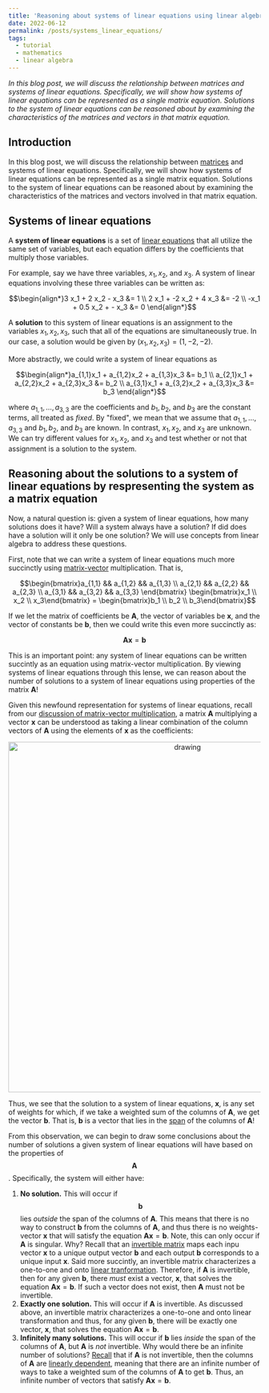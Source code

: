 ```yaml
---
title: 'Reasoning about systems of linear equations using linear algebra'
date: 2022-06-12
permalink: /posts/systems_linear_equations/
tags:
  - tutorial
  - mathematics
  - linear algebra
---
```


_In this blog post, we will discuss the relationship between matrices and systems of linear equations. Specifically, we will show how systems of linear equations can be represented as a single matrix equation. Solutions to the system of linear equations can be reasoned about by examining the characteristics of the matrices and vectors in that matrix equation._

Introduction
------------

In this blog post, we will discuss the relationship between [matrices](https://mbernste.github.io/posts/matrices/) and systems of linear equations. Specifically, we will show how systems of linear equations can be represented as a single matrix equation. Solutions to the system of linear equations can be reasoned about by examining the characteristics of the matrices and vectors involved in that matrix equation.

Systems of linear equations
---------------------------

A **system of linear equations** is a set of [linear equations](https://en.wikipedia.org/wiki/Linear_equation) that all utilize the same set of variables, but each equation differs by the coefficients that multiply those variables. 

For example, say we have three variables, $x_1, x_2$, and $x_3$. A system of linear equations involving these three variables can be written as:

$$\begin{align*}3 x_1 + 2 x_2 - x_3 &= 1 \\ 2 x_1 + -2 x_2 + 4 x_3 &= -2 \\ -x_1 + 0.5 x_2 + - x_3 &= 0 \end{align*}$$

A **solution** to this system of linear equations is an assignment to the variables $x_1, x_2, x_3$, such that all of the equations are simultaneously true. In our case, a solution would be given by $(x_1, x_2, x_3) = (1, -2, -2)$.

More abstractly, we could write a system of linear equations as 

$$\begin{align*}a_{1,1}x_1 + a_{1,2}x_2 + a_{1,3}x_3 &= b_1 \\ a_{2,1}x_1 + a_{2,2}x_2 + a_{2,3}x_3 &= b_2 \\ a_{3,1}x_1 + a_{3,2}x_2 + a_{3,3}x_3 &= b_3 \end{align*}$$

where $a_{1,1}, \dots, a_{3,3}$ are the coefficients and $b_1, b_2,$ and $b_3$ are the constant terms, all treated as _fixed_. By "fixed", we mean that we assume that $a_{1,1}, \dots, a_{3,3}$ and $b_1, b_2,$ and $b_3$ are known. In contrast, $x_1, x_2,$ and $x_3$ are unknown. We can try different values for $x_1, x_2,$ and $x_3$ and test whether or not that assignment is a solution to the system. 

Reasoning about the solutions to a system of linear equations by respresenting the system as a matrix equation
--------------------------------------------------------------------------------------------------------------

Now, a natural question is: given a system of linear equations, how many solutions does it have? Will a system always have a solution? If did does have a solution will it only be one solution? We will use concepts from linear algebra to address these questions.

First, note that we can write a system of linear equations much more succinctly using [matrix-vector](https://mbernste.github.io/posts/matrix_vector_mult/) multiplication. That is,

$$\begin{bmatrix}a_{1,1} && a_{1,2} && a_{1,3} \\ a_{2,1} && a_{2,2} && a_{2,3} \\ a_{3,1} && a_{3,2} && a_{3,3} \end{bmatrix}  \begin{bmatrix}x_1 \\ x_2 \\ x_3\end{bmatrix} = \begin{bmatrix}b_1 \\ b_2 \\ b_3\end{bmatrix}$$

If we let the matrix of coefficients be $\boldsymbol{A}$, the vector of variables be $\boldsymbol{x}$, and the vector of constants be $\boldsymbol{b}$, then we could write this even more succinctly as:

$$\boldsymbol{Ax} = \boldsymbol{b}$$

This is an important point: any system of linear equations can be written succintly as an equation using matrix-vector multiplication. By viewing systems of linear equations through this lense, we can reason about the number of solutions to a system of linear equations using properties of the matrix $\boldsymbol{A}$!

Given this newfound representation for systems of linear equations, recall from our [discussion of matrix-vector multiplication](https://mbernste.github.io/posts/matrix_vector_mult/), a matrix $\boldsymbol{A}$ multiplying a vector $\boldsymbol{x}$ can be understood as taking a linear combination of the column vectors of $\boldsymbol{A}$ using the elements of $\boldsymbol{x}$ as the coefficients:

<center><img src="https://raw.githubusercontent.com/mbernste/mbernste.github.io/master/images/matrix_vec_mult_as_lin_comb.png" alt="drawing" width="700"/></center>

Thus, we see that the solution to a system of linear equations, $\boldsymbol{x}$, is any set of weights for which, if we take a weighted sum of the columns of $\boldsymbol{A}$, we get the vector $\boldsymbol{b}$. That is, $\boldsymbol{b}$ is a vector that lies in the [span](https://mbernste.github.io/posts/linear_independence/) of the columns of $\boldsymbol{A}$!

From this observation, we can begin to draw some conclusions about the number of solutions a given system of linear equations will have based on the properties of $$\boldsymbol{A}$$. Specifically, the system will either have:

1. **No solution.** This will occur if $$\boldsymbol{b}$$ lies _outside_ the span of the columns of $\boldsymbol{A}$. This means that there is no way to construct $\boldsymbol{b}$ from the columns of $\boldsymbol{A}$, and thus there is no weights-vector $\boldsymbol{x}$ that will satisfy the equation $\boldsymbol{Ax} = \boldsymbol{b}$. Note, this can only occur if $\boldsymbol{A}$ is singular. Why? Recall that an [invertible matrix](https://mbernste.github.io/posts/inverse_matrices/) maps each inpu vector $\boldsymbol{x}$ to a unique output vector $\boldsymbol{b}$ and each output $\boldsymbol{b}$ corresponds to a unique input $\boldsymbol{x}$. Said more succintly, an invertible matrix characterizes a one-to-one and onto [linear tranformation](https://mbernste.github.io/posts/matrices_linear_transformations/). Therefore, if $\boldsymbol{A}$ is invertible, then for any given $\boldsymbol{b}$, there _must_ exist a vector, $\boldsymbol{x}$, that solves the equation $\boldsymbol{Ax} = \boldsymbol{b}$. If such a vector does not exist, then $\boldsymbol{A}$ must not be invertible.
4. **Exactly one solution.** This will occur if $\boldsymbol{A}$ is invertible. As discussed above, an invertible matrix characterizes a one-to-one and onto linear transformation and thus, for any given $\boldsymbol{b}$, there will be exactly one vector, $\boldsymbol{x}$, that solves the equation $\boldsymbol{Ax} = \boldsymbol{b}$. 
5. **Infinitely many solutions.** This will occur if $\boldsymbol{b}$ lies _inside_ the span of the columns of $\boldsymbol{A}$, but $\boldsymbol{A}$ is _not_ invertible. Why would there be an infinite number of solutions? [Recall](https://mbernste.github.io/posts/inverse_matrices/) that if $\boldsymbol{A}$ is not invertible, then the columns of $\boldsymbol{A}$ are [linearly dependent](https://mbernste.github.io/posts/linear_independence/), meaning that there are an infinite number of ways to take a weighted sum of the columns of $\boldsymbol{A}$ to get $\boldsymbol{b}$. Thus, an infinite number of vectors that satisfy $\boldsymbol{Ax} = \boldsymbol{b}$.


